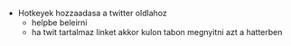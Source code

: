 - Hotkeyek hozzaadasa a twitter oldlahoz
	- helpbe beleirni 
	- ha twit tartalmaz linket akkor kulon tabon megnyitni azt a hatterben
